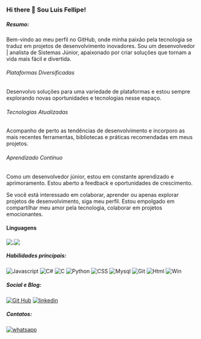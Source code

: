 ### Hi there 👋 Sou Luis Fellipe!
##### Resumo:
Bem-vindo ao meu perfil no GitHub, onde minha paixão pela tecnologia se traduz em projetos de desenvolvimento inovadores. Sou um desenvolvedor | analista de Sistemas Júnior, apaixonado por criar soluções que tornam a vida mais fácil e divertida.

###### Plataformas Diversificadas
Desenvolvo soluções para uma variedade de plataformas e estou sempre explorando novas oportunidades e tecnologias nesse espaço.

###### Tecnologias Atualizadas
Acompanho de perto as tendências de desenvolvimento e incorporo as mais recentes ferramentas, bibliotecas e práticas recomendadas em meus projetos.

###### Aprendizado Contínuo
Como um desenvolvedor júnior, estou em constante aprendizado e aprimoramento. Estou aberto a feedback e oportunidades de crescimento.

Se você está interessado em colaborar, aprender ou apenas explorar projetos de desenvolvimento, siga meu perfil. Estou empolgado em compartilhar meu amor pela tecnologia, colaborar em projetos emocionantes.

#### Linguagens
<a href="https://github.com/FellipeL99/github-readme-stats">
  <img align="center" src="https://github-readme-stats.vercel.app/api/top-langs/?username=FellipeL99&langs_count=10"/>
  </a>
  <a href="https://github.com/FellipeL99/github-readme-stats">
  <img align="center" src="https://github-readme-stats.vercel.app/api?username=FellipeL99&show_icons=true"/>
  </a>
  
##### Habilidades principais:
![Javascript](https://img.shields.io/badge/JavaScript-F7DF1E?style=for-the-badge&logo=javascript&logoColor=black)
![C#](https://img.shields.io/badge/C%23-239120?style=for-the-badge&logo=c-sharp&logoColor=white)
![C](https://img.shields.io/badge/C-00599C?style=for-the-badge&logo=c&logoColor=white)
![Python](https://img.shields.io/badge/Python-3776AB?style=for-the-badge&logo=python&logoColor=white)
![CSS](https://img.shields.io/badge/CSS-239120?&style=for-the-badge&logo=css3&logoColor=white)
![Mysql](https://img.shields.io/badge/MySQL-00000F?style=for-the-badge&logo=mysql&logoColor=white)
![Git](https://img.shields.io/badge/Git-E34F26?style=for-the-badge&logo=git&logoColor=white)
![Html](https://img.shields.io/badge/HTML-239120?style=for-the-badge&logo=html5&logoColor=white)
![Win](https://img.shields.io/badge/Windows-017AD7?style=for-the-badge&logo=windows&logoColor=white)

##### Social e Blog:
[![Git Hub](https://img.shields.io/badge/GitHub-100000?style=for-the-badge&logo=github&logoColor=whitee)](https://github.com/FellipeL99)
[![linkedin](https://img.shields.io/badge/LinkedIn-0077B5?style=for-the-badge&logo=linkedin&logoColor=white)](https://www.linkedin.com/in/gilbercs)
##### Contatos:
[![whatsapp](https://img.shields.io/badge/WhatsApp-25D366?style=for-the-badge&logo=whatsapp&logoColor=white)](https://api.whatsapp.com/send?phone=11986795372)

